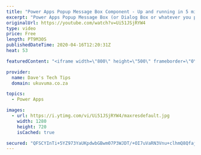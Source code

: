 ```yaml
---
title: "Power Apps Popup Message Box Component - Up and running in 5 min (Beginner)"
excerpt: "Power Apps Popup Message Box (or Dialog Box or whatever you prefer to call them) aren't currently supported out of the box, BUT because Power Apps is a no-cliff platform, it gives us all the tools to go and build our own. This works extremely well but it is quite a complex process unfortunately but again,"
originalUrl: https://youtube.com/watch?v=Ui51JSjRYW4
type: video
price: Free
length: PT9M30S
publishedDateTime: 2020-04-16T12:20:31Z
heat: 53

featuredContent: "<iframe width=\"800\" height=\"500\" frameborder=\"0\" src=\"https://www.youtube.com/embed/Ui51JSjRYW4\" allow=\"accelerometer; autoplay; encrypted-media; gyroscope; picture-in-picture\" allowfullscreen></iframe>"

provider:
  name: Dave's Tech Tips
  domain: ukuvuma.co.za

topics:
  - Power Apps

images:
  - url: https://i.ytimg.com/vi/Ui51JSjRYW4/maxresdefault.jpg
    width: 1280
    height: 720
    isCached: true

secured: "QFSCYInTi+5YZ973YaUKpdwbGBwm07P3WJDT/+OI7uVaRN3Vnu+clhmQ8QfajYO6V2tZRM24HnQrAeHbyVLjrF5TmgZGR16HyzS9606zqL/nvZH9NZKY1BfJQ92QHcApiQbiu5lwFTHbUQ70spaxO5xpFRiPLYH7lq2/GerPbtDPo5TufTNzmuIzh4OVvlgONAFuZsuLV3TNgpzzNTXJUdB5hUXT6meDEqYTBFO369lanNIF0hl5NSzcQFJ4k3QPOdJ9dHRzeQgK1MUaVDNkCnQSp8sjsc5k7+xwBNTZfpYrQb8OGwF51V/A7Ld821z8+e+fNZOvVY/Aq/GeTSjpKlwsNSE4UHNtIGMSUHPAndSZAaaG34SoSB0XBP/0xFd0/xSUuMQwu1n/0QqNnhM/oQ==;QIAFyjeo/PKN5/g8IGMzwQ=="
---
```


